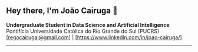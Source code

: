 ## Hey there, I'm João Cairuga 👋

**Undergraduate Student in Data Science and Artificial Intelligence**  
Pontifícia Universidade Católica do Rio Grande do Sul (PUCRS)  
[regocairugaj@gmail.com] | [https://www.linkedin.com/in/joao-cairuga/]

---

